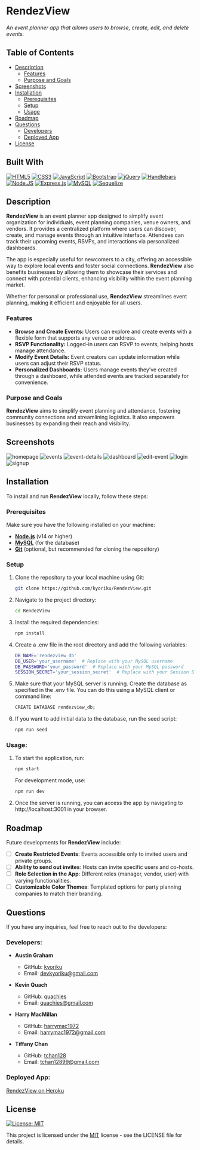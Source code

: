 # RendezView
*An event planner app that allows users to browse, create, edit, and delete events.*

## Table of Contents
- [Description](#description)
  - [Features](#features)
  - [Purpose and Goals](#purpose-and-goals)
- [Screenshots](#screenshots)
- [Installation](#installation)
  - [Prerequisites](#prerequisites)
  - [Setup](#setup)
  - [Usage](#usage)
- [Roadmap](#roadmap)
- [Questions](#questions)
  - [Developers](#developers)
  - [Deployed App](#deployed-app)
- [License](#license)

## Built With
[![HTML5](https://img.shields.io/badge/html5-%23E34F26.svg?style=for-the-badge&logo=html5&logoColor=white)](https://developer.mozilla.org/en-US/docs/Web/HTML)
[![CSS3](https://img.shields.io/badge/CSS3-1572B6?style=for-the-badge&logo=css3&logoColor=white)](https://developer.mozilla.org/en-US/docs/Web/CSS)
[![JavaScript](https://img.shields.io/badge/JavaScript-F7DF1E.svg?style=for-the-badge&logo=JavaScript&logoColor=black)](https://developer.mozilla.org/en-US/docs/Web/JavaScript)
[![Bootstrap](https://img.shields.io/badge/Bootstrap-563D7C?style=for-the-badge&logo=bootstrap&logoColor=white)](https://getbootstrap.com/)
[![jQuery](https://img.shields.io/badge/jquery-%230769AD.svg?style=for-the-badge&logo=jquery&logoColor=white)](https://jquery.com/)
[![Handlebars](https://img.shields.io/badge/Handlebars%20js-f0772b?style=for-the-badge&logo=handlebarsdotjs&logoColor=black)](https://handlebarsjs.com/)
[![Node.JS](https://img.shields.io/badge/Node.js-339933?style=for-the-badge&logo=nodedotjs&logoColor=white)](https://nodejs.org/en)
[![Express.js](https://img.shields.io/badge/express.js-%23404d59.svg?style=for-the-badge&logo=express&logoColor=%2361DAFB)](https://expressjs.com/)
[![MySQL](https://img.shields.io/badge/mysql-%2300f.svg?style=for-the-badge&logo=mysql&logoColor=white)](https://www.mysql.com/)
[![Sequelize](https://img.shields.io/badge/Sequelize-52B0E7?style=for-the-badge&logo=Sequelize&logoColor=white)](https://sequelize.org/)

## Description
**RendezView** is an event planner app designed to simplify event organization for individuals, event planning companies, venue owners, and vendors. It provides a centralized platform where users can discover, create, and manage events through an intuitive interface. Attendees can track their upcoming events, RSVPs, and interactions via personalized dashboards.

The app is especially useful for newcomers to a city, offering an accessible way to explore local events and foster social connections. **RendezView** also benefits businesses by allowing them to showcase their services and connect with potential clients, enhancing visibility within the event planning market.

Whether for personal or professional use, **RendezView** streamlines event planning, making it efficient and enjoyable for all users.

### Features
- **Browse and Create Events:** Users can explore and create events with a flexible form that supports any venue or address.
- **RSVP Functionality:** Logged-in users can RSVP to events, helping hosts manage attendance.
- **Modify Event Details:** Event creators can update information while users can adjust their RSVP status.
- **Personalized Dashboards:** Users manage events they’ve created through a dashboard, while attended events are tracked separately for convenience.

### Purpose and Goals
**RendezView** aims to simplify event planning and attendance, fostering community connections and streamlining logistics. It also empowers businesses by expanding their reach and visibility.

## Screenshots
![homepage](./public/screenshots/rendezview-homepage.jpg)
![events](./public/screenshots/rendezview-upcoming-events.jpg)
![event-details](./public/screenshots/rendezview-event-details.jpg)
![dashboard](./public/screenshots/rendezview-dashboard.jpg)
![edit-event](./public/screenshots/rendezview-edit-event.jpg)
![login](./public/screenshots/rendezview-login.jpg)
![signup](./public/screenshots/rendezview-signup.jpg)

## Installation
To install and run **RendezView** locally, follow these steps:

### Prerequisites
Make sure you have the following installed on your machine:
- **[Node.js](https://nodejs.org/en/)** (v14 or higher)
- **[MySQL](https://www.mysql.com/)** (for the database)
- **[Git](https://git-scm.com/)** (optional, but recommended for cloning the repository)

### Setup
1. Clone the repository to your local machine using Git:
   ```bash
   git clone https://github.com/kyoriku/RendezView.git
   ```

2. Navigate to the project directory:
   ```bash
   cd RendezView
   ```

3. Install the required dependencies:
   ```bash
   npm install
   ```

4. Create a .env file in the root directory and add the following variables:
   ```bash
   DB_NAME='rendezview_db'
   DB_USER='your_username'  # Replace with your MySQL username
   DB_PASSWORD='your_password'  # Replace with your MySQL password
   SESSION_SECRET='your_session_secret'  # Replace with your Session Secret
   ```

5. Make sure that your MySQL server is running. Create the database as specified in the .env file. You can do this using a MySQL client or command line:
   ```bash
   CREATE DATABASE rendezview_db;
   ```

6. If you want to add initial data to the database, run the seed script:
   ```bash
   npm run seed
   ```

### Usage:
1. To start the application, run: 
   ```bash
   npm start
   ```

   For development mode, use:
   ```bash
   npm run dev
   ```

2. Once the server is running, you can access the app by navigating to http://localhost:3001 in your browser.

## Roadmap
Future developments for **RendezView** include:
- [ ] **Create Restricted Events**: Events accessible only to invited users and private groups.
- [ ] **Ability to send out invites**: Hosts can invite specific users and co-hosts.
- [ ] **Role Selection in the App**: Different roles (manager, vendor, user) with varying functionalities.
- [ ] **Customizable Color Themes**: Templated options for party planning companies to match their branding.

## Questions
If you have any inquiries, feel free to reach out to the developers:

### Developers:
- **Austin Graham**  
  - GitHub: [kyoriku](https://github.com/kyoriku)  
  - Email: [devkyoriku@gmail.com](mailto:devkyoriku@gmail.com)

- **Kevin Quach**  
  - GitHub: [quachies](https://github.com/quachies)  
  - Email: [quachies@gmail.com](mailto:quachies@gmail.com)

- **Harry MacMillan**  
  - GitHub: [harrymac1972](https://github.com/harrymac1972)  
  - Email: [harrymac1972@gmail.com](mailto:harrymac1972@gmail.com)

- **Tiffany Chan**  
  - GitHub: [tchan128](https://github.com/tchan128)  
  - Email: [tchan12899@gmail.com](mailto:tchan12899@gmail.com)

### Deployed App:
[RendezView on Heroku](https://rendezviews-6983bdd1f9ce.herokuapp.com)

## License
[![License: MIT](https://img.shields.io/badge/License-MIT-blue.svg?style=for-the-badge&logo=mit)](https://opensource.org/licenses/MIT)

This project is licensed under the [MIT](https://opensource.org/licenses/MIT) license - see the LICENSE file for details.